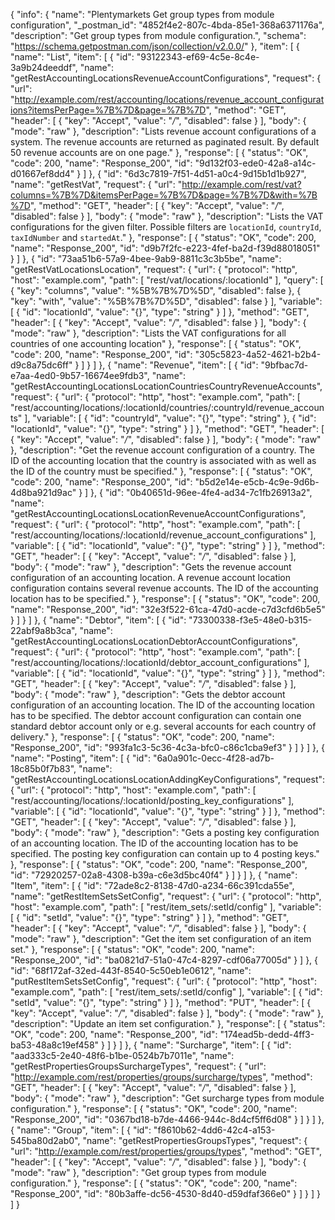 {
  "info": {
    "name": "Plentymarkets Get group types from module configuration",
    "_postman_id": "4852f4e2-807c-4bda-85e1-368a6371176a",
    "description": "Get group types from module configuration.",
    "schema": "https://schema.getpostman.com/json/collection/v2.0.0/"
  },
  "item": [
    {
      "name": "List",
      "item": [
        {
          "id": "93122343-ef69-4c5e-8c4e-3a9b24deeddf",
          "name": "getRestAccountingLocationsRevenueAccountConfigurations",
          "request": {
            "url": "http://example.com/rest/accounting/locations/revenue_account_configurations?itemsPerPage=%7B%7D&page=%7B%7D",
            "method": "GET",
            "header": [
              {
                "key": "Accept",
                "value": "*/*",
                "disabled": false
              }
            ],
            "body": {
              "mode": "raw"
            },
            "description": "Lists revenue account configurations of a system. The revenue accounts are returned as paginated result. By default 50 revenue accounts are on one page."
          },
          "response": [
            {
              "status": "OK",
              "code": 200,
              "name": "Response_200",
              "id": "9d132f03-ede0-42a8-a14c-d01667ef8dd4"
            }
          ]
        },
        {
          "id": "6d3c7819-7f51-4d51-a0c4-9d15b1d1b927",
          "name": "getRestVat",
          "request": {
            "url": "http://example.com/rest/vat?columns=%7B%7D&itemsPerPage=%7B%7D&page=%7B%7D&with=%7B%7D",
            "method": "GET",
            "header": [
              {
                "key": "Accept",
                "value": "*/*",
                "disabled": false
              }
            ],
            "body": {
              "mode": "raw"
            },
            "description": "Lists the VAT configurations for the given filter. Possible filters are <code>locationId</code>, <code>countryId</code>, <code>taxIdNumber</code> and <code>startedAt</code>."
          },
          "response": [
            {
              "status": "OK",
              "code": 200,
              "name": "Response_200",
              "id": "d9b7f2fc-e223-4fef-ba2d-f39d88018051"
            }
          ]
        },
        {
          "id": "73aa51b6-57a9-4bee-9ab9-8811c3c3b5be",
          "name": "getRestVatLocationsLocation",
          "request": {
            "url": {
              "protocol": "http",
              "host": "example.com",
              "path": [
                "rest/vat/locations/:locationId"
              ],
              "query": [
                {
                  "key": "columns",
                  "value": "%5B%7B%7D%5D",
                  "disabled": false
                },
                {
                  "key": "with",
                  "value": "%5B%7B%7D%5D",
                  "disabled": false
                }
              ],
              "variable": [
                {
                  "id": "locationId",
                  "value": "{}",
                  "type": "string"
                }
              ]
            },
            "method": "GET",
            "header": [
              {
                "key": "Accept",
                "value": "*/*",
                "disabled": false
              }
            ],
            "body": {
              "mode": "raw"
            },
            "description": "Lists the VAT configurations for all countries of one accounting location"
          },
          "response": [
            {
              "status": "OK",
              "code": 200,
              "name": "Response_200",
              "id": "305c5823-4a52-4621-b2b4-d9c8a75dc6ff"
            }
          ]
        }
      ]
    },
    {
      "name": "Revenue",
      "item": [
        {
          "id": "9bfbac7d-e7aa-4ed0-9b57-16674ee9fdb3",
          "name": "getRestAccountingLocationsLocationCountriesCountryRevenueAccounts",
          "request": {
            "url": {
              "protocol": "http",
              "host": "example.com",
              "path": [
                "rest/accounting/locations/:locationId/countries/:countryId/revenue_accounts"
              ],
              "variable": [
                {
                  "id": "countryId",
                  "value": "{}",
                  "type": "string"
                },
                {
                  "id": "locationId",
                  "value": "{}",
                  "type": "string"
                }
              ]
            },
            "method": "GET",
            "header": [
              {
                "key": "Accept",
                "value": "*/*",
                "disabled": false
              }
            ],
            "body": {
              "mode": "raw"
            },
            "description": "Get the revenue account configuration of a country. The ID of the accounting location that the country is associated with as well as the ID of the country must be specified."
          },
          "response": [
            {
              "status": "OK",
              "code": 200,
              "name": "Response_200",
              "id": "b5d2e14e-e5cb-4c9e-9d6b-4d8ba921d9ac"
            }
          ]
        },
        {
          "id": "0b40651d-96ee-4fe4-ad34-7c1fb26913a2",
          "name": "getRestAccountingLocationsLocationRevenueAccountConfigurations",
          "request": {
            "url": {
              "protocol": "http",
              "host": "example.com",
              "path": [
                "rest/accounting/locations/:locationId/revenue_account_configurations"
              ],
              "variable": [
                {
                  "id": "locationId",
                  "value": "{}",
                  "type": "string"
                }
              ]
            },
            "method": "GET",
            "header": [
              {
                "key": "Accept",
                "value": "*/*",
                "disabled": false
              }
            ],
            "body": {
              "mode": "raw"
            },
            "description": "Gets the revenue account configuration of an accounting location. A revenue account location configuration contains several revenue accounts. The ID of the accounting location has to be specified."
          },
          "response": [
            {
              "status": "OK",
              "code": 200,
              "name": "Response_200",
              "id": "32e3f522-61ca-47d0-acde-c7d3cfd6b5e5"
            }
          ]
        }
      ]
    },
    {
      "name": "Debtor",
      "item": [
        {
          "id": "73300338-f3e5-48e0-b315-22abf9a8b3ca",
          "name": "getRestAccountingLocationsLocationDebtorAccountConfigurations",
          "request": {
            "url": {
              "protocol": "http",
              "host": "example.com",
              "path": [
                "rest/accounting/locations/:locationId/debtor_account_configurations"
              ],
              "variable": [
                {
                  "id": "locationId",
                  "value": "{}",
                  "type": "string"
                }
              ]
            },
            "method": "GET",
            "header": [
              {
                "key": "Accept",
                "value": "*/*",
                "disabled": false
              }
            ],
            "body": {
              "mode": "raw"
            },
            "description": "Gets the debtor account configuration of an accounting location. The ID of the accounting location has to be specified. The debtor account configuration can contain one standard debtor account only or e.g. several accounts for each country of delivery."
          },
          "response": [
            {
              "status": "OK",
              "code": 200,
              "name": "Response_200",
              "id": "993fa1c3-5c36-4c3a-bfc0-c86c1cba9ef3"
            }
          ]
        }
      ]
    },
    {
      "name": "Posting",
      "item": [
        {
          "id": "6a0a901c-0ecc-4f28-ad7b-18c85b0f7b83",
          "name": "getRestAccountingLocationsLocationAddingKeyConfigurations",
          "request": {
            "url": {
              "protocol": "http",
              "host": "example.com",
              "path": [
                "rest/accounting/locations/:locationId/posting_key_configurations"
              ],
              "variable": [
                {
                  "id": "locationId",
                  "value": "{}",
                  "type": "string"
                }
              ]
            },
            "method": "GET",
            "header": [
              {
                "key": "Accept",
                "value": "*/*",
                "disabled": false
              }
            ],
            "body": {
              "mode": "raw"
            },
            "description": "Gets a posting key configuration of an accounting location. The ID of the accounting location has to be specified. The posting key configuration can contain up to 4 posting keys."
          },
          "response": [
            {
              "status": "OK",
              "code": 200,
              "name": "Response_200",
              "id": "72920257-02a8-4308-b39a-c6e3d5bc40f4"
            }
          ]
        }
      ]
    },
    {
      "name": "Item",
      "item": [
        {
          "id": "72ade8c2-8138-47d0-a234-66c391cda55e",
          "name": "getRestItemSetsSetConfig",
          "request": {
            "url": {
              "protocol": "http",
              "host": "example.com",
              "path": [
                "rest/item_sets/:setId/config"
              ],
              "variable": [
                {
                  "id": "setId",
                  "value": "{}",
                  "type": "string"
                }
              ]
            },
            "method": "GET",
            "header": [
              {
                "key": "Accept",
                "value": "*/*",
                "disabled": false
              }
            ],
            "body": {
              "mode": "raw"
            },
            "description": "Get the item set configuration of an item set."
          },
          "response": [
            {
              "status": "OK",
              "code": 200,
              "name": "Response_200",
              "id": "ba0821d7-51a0-47c4-8297-cdf06a77005d"
            }
          ]
        },
        {
          "id": "68f172af-32ed-443f-8540-5c50eb1e0612",
          "name": "putRestItemSetsSetConfig",
          "request": {
            "url": {
              "protocol": "http",
              "host": "example.com",
              "path": [
                "rest/item_sets/:setId/config"
              ],
              "variable": [
                {
                  "id": "setId",
                  "value": "{}",
                  "type": "string"
                }
              ]
            },
            "method": "PUT",
            "header": [
              {
                "key": "Accept",
                "value": "*/*",
                "disabled": false
              }
            ],
            "body": {
              "mode": "raw"
            },
            "description": "Update an item set configuration."
          },
          "response": [
            {
              "status": "OK",
              "code": 200,
              "name": "Response_200",
              "id": "174ead5b-dedd-4ff3-ba53-48a8c19ef458"
            }
          ]
        }
      ]
    },
    {
      "name": "Surcharge",
      "item": [
        {
          "id": "aad333c5-2e40-48f6-b1be-0524b7b7011e",
          "name": "getRestPropertiesGroupsSurchargeTypes",
          "request": {
            "url": "http://example.com/rest/properties/groups/surcharge/types",
            "method": "GET",
            "header": [
              {
                "key": "Accept",
                "value": "*/*",
                "disabled": false
              }
            ],
            "body": {
              "mode": "raw"
            },
            "description": "Get surcharge types from module configuration."
          },
          "response": [
            {
              "status": "OK",
              "code": 200,
              "name": "Response_200",
              "id": "0367bd18-b7de-4466-944c-8d4cf5ff6d08"
            }
          ]
        }
      ]
    },
    {
      "name": "Group",
      "item": [
        {
          "id": "f8610b62-4dd6-42c4-a153-545ba80d2ab0",
          "name": "getRestPropertiesGroupsTypes",
          "request": {
            "url": "http://example.com/rest/properties/groups/types",
            "method": "GET",
            "header": [
              {
                "key": "Accept",
                "value": "*/*",
                "disabled": false
              }
            ],
            "body": {
              "mode": "raw"
            },
            "description": "Get group types from module configuration."
          },
          "response": [
            {
              "status": "OK",
              "code": 200,
              "name": "Response_200",
              "id": "80b3affe-dc56-4530-8d40-d59dfaf366e0"
            }
          ]
        }
      ]
    }
  ]
}